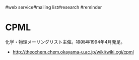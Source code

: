 #web service#mailing list#research
#reminder
# CPML
化学・物理メーリングリスト主催。~~1995年~~1994年4月発足。
<!-- *http://cpml.chem.nagoya-u.ac.jp -->
* http://theochem.chem.okayama-u.ac.jp/wiki/wiki.cgi/cpml

